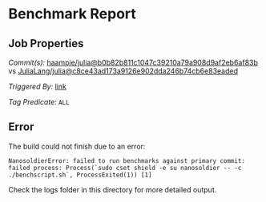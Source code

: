 # Benchmark Report

## Job Properties

*Commit(s):* [haampie/julia@b0b82b811c1047c39210a79a908d9af2eb6af83b](https://github.com/haampie/julia/commit/b0b82b811c1047c39210a79a908d9af2eb6af83b) vs [JuliaLang/julia@c8ce43ad173a9126e902dda246b74cb6e83eaded](https://github.com/JuliaLang/julia/commit/c8ce43ad173a9126e902dda246b74cb6e83eaded)

*Triggered By:* [link](https://github.com/JuliaLang/julia/pull/27386#issuecomment-394103577)

*Tag Predicate:* `ALL`

## Error

The build could not finish due to an error:

```
NanosoldierError: failed to run benchmarks against primary commit: failed process: Process(`sudo cset shield -e su nanosoldier -- -c ./benchscript.sh`, ProcessExited(1)) [1]
```

Check the logs folder in this directory for more detailed output.

